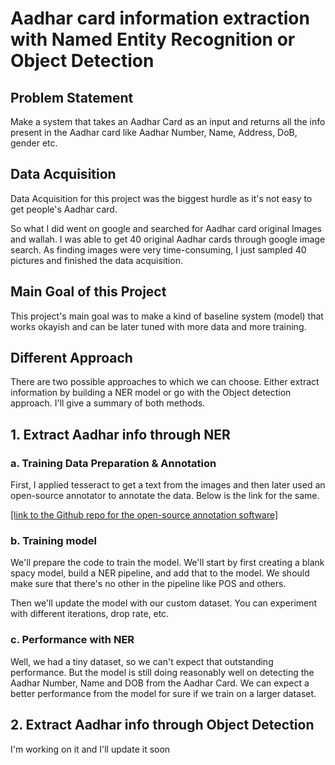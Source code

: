 <h1>Aadhar card information extraction with Named Entity Recognition or Object Detection</h1>
<h2>Problem Statement</h2>
<p>Make a system that takes an Aadhar Card as an input and returns all the info present in the Aadhar card like Aadhar Number, Name, Address, DoB, gender etc.</p>
<h2>Data Acquisition</h2>
<p>Data Acquisition for this project was the biggest hurdle as it's not easy to get people's Aadhar card. </p>
<p>So what I did went on google and searched for Aadhar card original Images and wallah. I was able to get 40 original Aadhar cards through google image search. As finding images were very time-consuming, I just sampled 40 pictures and finished the data acquisition. </p>
<h2>Main Goal of this Project</h2>
<p>This project's main goal was to make a kind of baseline system (model) that works okayish and can be later tuned with more data and more training. </p>
<h2>Different Approach</h2>
<p>There are two possible approaches to which we can choose. Either extract information by building a NER model or go with the Object detection approach. I'll give a summary of both methods.</p>
<h2>1. Extract Aadhar info through NER</h2>
<h3>a. Training Data Preparation & Annotation</h3>
<p>First, I applied tesseract to get a text from the images and then later used an open-source annotator to annotate the data. Below is the link for the same.</p>
<a href="https://github.com/rumankhan1/ner-annotator">[link to the Github repo for the open-source annotation software]</a> <br>
<h3>b. Training model</h3>
<p>We'll prepare the code to train the model. We'll start by first creating a blank spacy model, build a NER pipeline, and add that to the model. We should make sure that there's no other in the pipeline like POS and others.</p>
<p>Then we'll update the model with our custom dataset. You can experiment with different iterations, drop rate, etc. </p>
<h3>c. Performance with NER</h3>
<p>Well, we had a tiny dataset, so we can't expect that outstanding performance. But the model is still doing reasonably well on detecting the Aadhar Number, Name and DOB from the Aadhar Card. We can expect a better performance from the model for sure if we train on a larger dataset. </p>
<h2>2. Extract Aadhar info through Object Detection</h2>
<p>I'm working on it and I'll update it soon</p>
<h3></h3>
<p></p>







